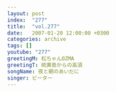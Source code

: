 ```yaml
---
layout: post
index:  "277"
title:  "vol.277"
date:   2007-01-20 12:00:00 +0300
categories: archive
tags: []
youtube: "277"
greetingM: 松ちゃんOZMA
greetingT: 硫黄島からの高須
songName: 夜と朝のあいだに
singer: ピーター
---
```

